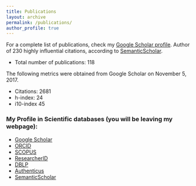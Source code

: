 ```yaml
---
title: Publications
layout: archive
permalink: /publications/
author_profile: true
---
```


<p> For a complete list of publications, check my <a href="http://scholar.google.com/citations?user=x25BFgEAAAAJ&hl=en">Google Scholar profile</a>. Author of 230 highly influential citations, according to <a href="https://www.semanticscholar.org/author/Rui-Abreu/3175505">SemanticScholar</a>.</p>

* Total number of publications: 118

The following metrics were obtained from Google Scholar on November 5, 2017.
* Citations: 2681
* h-index: 24
* i10-index 45

### My Profile in Scientific databases (you will be leaving my webpage):
* [Google Scholar](http://scholar.google.com/citations?user=x25BFgEAAAAJ&hl=en)
* [ORCID](http://orcid.org/0000-0003-3734-3157)
* [SCOPUS](http://www.scopus.com/authid/detail.uri?authorId=16479696600)
* [ResearcherID](http://www.researcherid.com/rid/A-8119-2015)
* [DBLP](http://www.informatik.uni-trier.de/~ley/db/indices/a-tree/a/Abreu:Rui.html)
* [Authenticus](https://www.authenticus.pt/R-000-KWV)
* [SemanticScholar](https://www.semanticscholar.org/author/Rui-Abreu/3175505)
